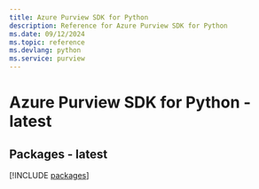 ```yaml
---
title: Azure Purview SDK for Python
description: Reference for Azure Purview SDK for Python
ms.date: 09/12/2024
ms.topic: reference
ms.devlang: python
ms.service: purview
---
```

# Azure Purview SDK for Python - latest
## Packages - latest
[!INCLUDE [packages](purview-index.md)]